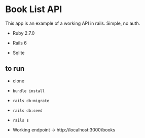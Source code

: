 # Book List API

This app is an example of a working API in rails. Simple, no auth.

* Ruby 2.7.0

* Rails 6

* Sqlite

## to run

* clone

* `bundle install`
* `rails db:migrate`
* `rails db:seed`
* `rails s`

* Working endpoint -> http://localhost:3000/books
